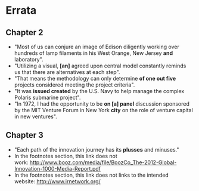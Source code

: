 # Errata

## Chapter 2
- "Most of us can conjure an image of Edison diligently working over hundreds of lamp filaments in his West Orange, New Jersey <b>and</b> laboratory".
- "Utilizing a visual, <b>[an]</b> agreed upon central model constantly reminds us that there are alternatives at each step".
- "That means the methodology can only determine <b>of one out five</b> projects considered meeting the project criteria".
- "It was <b>issued created</b> by the U.S. Navy to help manage the complex Polaris submarine project".
- "In 1972, I had the opportunity to be <b>on [a] panel</b> discussion sponsored by the MIT Venture Forum in New York <b>city</b> on the role of venture capital in new ventures".

## Chapter 3
- "Each path of the innovation journey has its <b>plusses</b> and minuses."
- In the footnotes section, this link does not work: http://www.booz.com/media/file/BoozCo_The-2012-Global-Innovation-1000-Media-Report.pdf
- In the footnotes section, this link does not links to the intended website: http://www.irnetwork.org/
